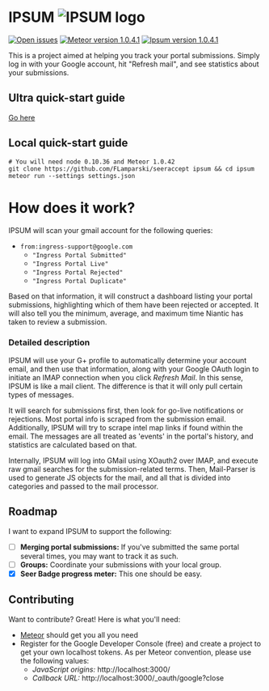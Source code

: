 # IPSUM ![IPSUM logo](https://ipsum.filipwieland.com/favicon-96x96.png)

[![Open issues](https://img.shields.io/github/issues/FLamparski/seeraccept.svg)](https://github.com/FLamparski/seeraccept/issues) [![Meteor version 1.0.4.1](https://img.shields.io/badge/Meteor-1.0.4.1-brightgreen.svg)](https://meteor.com/) [![Ipsum version 1.0.4.1](https://img.shields.io/badge/Ipsum-0.2.5-green.svg)](https://ipsum.filipwieland.com/)

This is a project aimed at helping you track your portal submissions.
Simply log in with your Google account, hit "Refresh mail", and see statistics
about your submissions.

## Ultra quick-start guide

[Go here](https://ipsum.filipwieland.com/)

## Local quick-start guide

    # You will need node 0.10.36 and Meteor 1.0.42
    git clone https://github.com/FLamparski/seeraccept ipsum && cd ipsum
    meteor run --settings settings.json

# How does it work?

IPSUM will scan your gmail account for the following queries:

* `from:ingress-support@google.com`
    * `"Ingress Portal Submitted"`
    * `"Ingress Portal Live"`
    * `"Ingress Portal Rejected"`
    * `"Ingress Portal Duplicate"`

Based on that information, it will construct a dashboard listing your portal
submissions, highlighting which of them have been rejected or accepted.
It will also tell you the minimum, average, and maximum time Niantic has taken
to review a submission.

### Detailed description

IPSUM will use your G+ profile to automatically determine your account email,
and then use that information, along with your Google OAuth login to initiate an
IMAP connection when you click *Refresh Mail*. In this sense, IPSUM is like
a mail client. The difference is that it will only pull certain types of messages.

It will search for submissions first, then look for go-live notifications or
rejections. Most portal info is scraped from the submission email. Additionally,
IPSUM will try to scrape intel map links if found within the email.
The messages are all treated as 'events' in the portal's history, and statistics are
calculated based on that.

Internally, IPSUM will log into GMail using XOauth2 over IMAP, and execute
raw gmail searches for the submission-related terms. Then, Mail-Parser is used to
generate JS objects for the mail, and all that is divided into categories and
passed to the mail processor.

Roadmap
-------

I want to expand IPSUM to support the following:

* [ ] **Merging portal submissions:** If you've submitted the same portal several times,
  you may want to track it as such.
* [ ] **Groups:** Coordinate your submissions with your local group.
* [x] **Seer Badge progress meter:** This one should be easy.

Contributing
------------

Want to contribute? Great! Here is what you'll need:

* [Meteor](http://meteor.com/) should get you all you need
* Register for the Google Developer Console (free) and create a project to get
  your own localhost tokens. As per Meteor convention, please use the
  following values:
    * *JavaScript origins:* http://localhost:3000/
    * *Callback URL:* http://localhost:3000/_oauth/google?close
